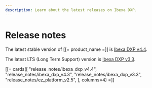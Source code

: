 ```yaml
---
description: Learn about the latest releases on Ibexa DXP.
---
```


# Release notes

The latest stable version of [[= product_name =]] is [Ibexa DXP v4.4](ibexa_dxp_v4.4.md).

The latest LTS (Long Term Support) version is [Ibexa DXP v3.3](ibexa_dxp_v3.3.md).

[[= cards([
    "release_notes/ibexa_dxp_v4.4",
    "release_notes/ibexa_dxp_v4.3",
    "release_notes/ibexa_dxp_v3.3",
    "release_notes/ez_platform_v2.5",
], columns=4) =]]
